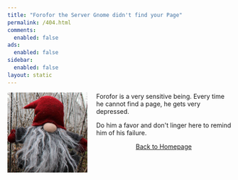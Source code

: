 ```yaml
---
title: "Forofor the Server Gnome didn't find your Page"
permalink: /404.html
comments:
  enabled: false
ads: 
  enabled: false
sidebar:
  enabled: false
layout: static
---
```


<img class="circle pull-left" alt="Forofor the Server Gnome" src="/assets/img/authors/forofor.jpg" style="float:left; margin-right:20px; "/>

Forofor is a very sensitive being. Every time he cannot find a page,
he gets very depressed. 

Do him a favor and don't linger here to remind
him of his failure.  

<p style="text-align: center">
<a href="/" class="btn primary-button">Back to Homepage</a>
</p>

